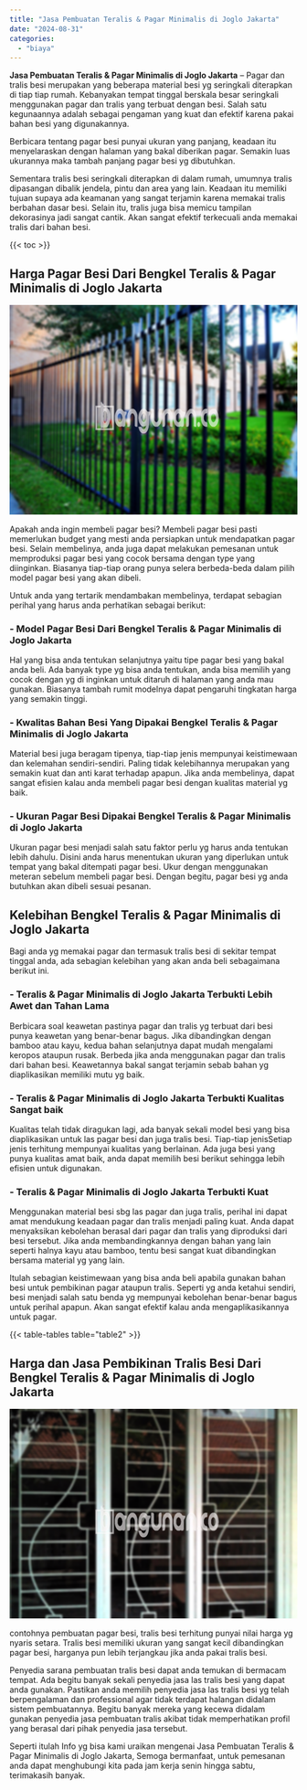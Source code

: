 ```yaml
---
title: "Jasa Pembuatan Teralis & Pagar Minimalis di Joglo Jakarta"
date: "2024-08-31"
categories: 
  - "biaya"
---
```


**Jasa Pembuatan Teralis & Pagar Minimalis di Joglo Jakarta** – Pagar dan tralis besi merupakan yang beberapa material besi yg seringkali diterapkan di tiap tiap rumah. Kebanyakan tempat tinggal berskala besar seringkali menggunakan pagar dan tralis yang terbuat dengan besi. Salah satu kegunaannya adalah sebagai pengaman yang kuat dan efektif karena pakai bahan besi yang digunakannya.

Berbicara tentang pagar besi punyai ukuran yang panjang, keadaan itu menyelaraskan dengan halaman yang bakal diberikan pagar. Semakin luas ukurannya maka tambah panjang pagar besi yg dibutuhkan.

Sementara tralis besi seringkali diterapkan di dalam rumah, umumnya tralis dipasangan dibalik jendela, pintu dan area yang lain. Keadaan itu memiliki tujuan supaya ada keamanan yang sangat terjamin karena memakai tralis berbahan dasar besi. Selain itu, tralis juga bisa memicu tampilan dekorasinya jadi sangat cantik. Akan sangat efektif terkecuali anda memakai tralis dari bahan besi.

{{< toc >}}

## Harga Pagar Besi Dari Bengkel Teralis & Pagar Minimalis di Joglo Jakarta

![Jasa Pembuatan Teralis & Pagar Minimalis di Joglo Jakarta](/images/pagar-minimalis-murah-48.png)

Apakah anda ingin membeli pagar besi? Membeli pagar besi pasti memerlukan budget yang mesti anda persiapkan untuk mendapatkan pagar besi. Selain membelinya, anda juga dapat melakukan pemesanan untuk memproduksi pagar besi yang cocok bersama dengan type yang diinginkan. Biasanya tiap-tiap orang punya selera berbeda-beda dalam pilih model pagar besi yang akan dibeli.

Untuk anda yang tertarik mendambakan membelinya, terdapat sebagian perihal yang harus anda perhatikan sebagai berikut:
### \- Model Pagar Besi Dari Bengkel Teralis & Pagar Minimalis di Joglo Jakarta

Hal yang bisa anda tentukan selanjutnya yaitu tipe pagar besi yang bakal anda beli. Ada banyak type yg bisa anda tentukan, anda bisa memilih yang cocok dengan yg di inginkan untuk ditaruh di halaman yang anda mau gunakan. Biasanya tambah rumit modelnya dapat pengaruhi tingkatan harga yang semakin tinggi.

### \- Kwalitas Bahan Besi Yang Dipakai Bengkel Teralis & Pagar Minimalis di Joglo Jakarta

Material besi juga beragam tipenya, tiap-tiap jenis mempunyai keistimewaan dan kelemahan sendiri-sendiri. Paling tidak kelebihannya merupakan yang semakin kuat dan anti karat terhadap apapun. Jika anda membelinya, dapat sangat efisien kalau anda membeli pagar besi dengan kualitas material yg baik.

### \- Ukuran Pagar Besi Dipakai Bengkel Teralis & Pagar Minimalis di Joglo Jakarta

Ukuran pagar besi menjadi salah satu faktor perlu yg harus anda tentukan lebih dahulu. Disini anda harus menentukan ukuran yang diperlukan untuk tempat yang bakal ditempati pagar besi. Ukur dengan menggunakan meteran sebelum membeli pagar besi. Dengan begitu, pagar besi yg anda butuhkan akan dibeli sesuai pesanan.

## Kelebihan Bengkel Teralis & Pagar Minimalis di Joglo Jakarta

Bagi anda yg memakai pagar dan termasuk tralis besi di sekitar tempat tinggal anda, ada sebagian kelebihan yang akan anda beli sebagaimana berikut ini.

### \- Teralis & Pagar Minimalis di Joglo Jakarta Terbukti Lebih Awet dan Tahan Lama

Berbicara soal keawetan pastinya pagar dan tralis yg terbuat dari besi punya keawetan yang benar-benar bagus. Jika dibandingkan dengan bamboo atau kayu, kedua bahan selanjutnya dapat mudah mengalami keropos ataupun rusak. Berbeda jika anda menggunakan pagar dan tralis dari bahan besi. Keawetannya bakal sangat terjamin sebab bahan yg diaplikasikan memiliki mutu yg baik.

### \- Teralis & Pagar Minimalis di Joglo Jakarta Terbukti Kualitas Sangat baik

Kualitas telah tidak diragukan lagi, ada banyak sekali model besi yang bisa diaplikasikan untuk las pagar besi dan juga tralis besi. Tiap-tiap jenisSetiap jenis terhitung mempunyai kualitas yang berlainan. Ada juga besi yang punya kualitas amat baik, anda dapat memilih besi berikut sehingga lebih efisien untuk digunakan.

### \- Teralis & Pagar Minimalis di Joglo Jakarta Terbukti Kuat

Menggunakan material besi sbg las pagar dan juga tralis, perihal ini dapat amat mendukung keadaan pagar dan tralis menjadi paling kuat. Anda dapat menyaksikan kebolehan berasal dari pagar dan tralis yang diproduksi dari besi tersebut. Jika anda membandingkannya dengan bahan yang lain seperti halnya kayu atau bamboo, tentu besi sangat kuat dibandingkan bersama material yg yang lain.

Itulah sebagian keistimewaan yang bisa anda beli apabila gunakan bahan besi untuk pembikinan pagar ataupun tralis. Seperti yg anda ketahui sendiri, besi menjadi salah satu benda yg mempunyai kebolehan benar-benar bagus untuk perihal apapun. Akan sangat efektif kalau anda mengaplikasikannya untuk pagar.

{{< table-tables table="table2" >}}

## Harga dan Jasa Pembikinan Tralis Besi Dari Bengkel Teralis & Pagar Minimalis di Joglo Jakarta

![Jasa Pembuatan Teralis & Pagar Minimalis di Joglo Jakarta](/images/teralis-minimalis-murah-28.png)

contohnya pembuatan pagar besi, tralis besi terhitung punyai nilai harga yg nyaris setara. Tralis besi memiliki ukuran yang sangat kecil dibandingkan pagar besi, harganya pun lebih terjangkau jika anda pakai tralis besi.

Penyedia sarana pembuatan tralis besi dapat anda temukan di bermacam tempat. Ada begitu banyak sekali penyedia jasa las tralis besi yang dapat anda gunakan. Pastikan anda memilih penyedia jasa las tralis besi yg telah berpengalaman dan professional agar tidak terdapat halangan didalam sistem pembuatannya. Begitu banyak mereka yang kecewa didalam gunakan penyedia jasa pembuatan tralis akibat tidak memperhatikan profil yang berasal dari pihak penyedia jasa tersebut.

Seperti itulah Info yg bisa kami uraikan mengenai Jasa Pembuatan Teralis & Pagar Minimalis di Joglo Jakarta, Semoga bermanfaat, untuk pemesanan anda dapat menghubungi kita pada jam kerja senin hingga sabtu, terimakasih banyak.
